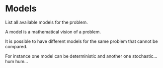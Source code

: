 # Models

List all available models for the problem.

A model is a mathematical vision of a problem.

It is possible to have different models for the same problem that cannot be compared.

For instance one model can be deterministic and another one stochastic... hum hum...